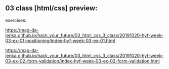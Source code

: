 ## 03 class [html/css] preview:

exercises:

https://mag-da-lenka.github.io/hack_your_future/03_html_css_3_class/20191020-hyf-week-03-ex-01-positioning/index-hyf-week-03-ex-01.html

https://mag-da-lenka.github.io/hack_your_future/03_html_css_3_class/20191020-hyf-week-03-ex-02-form-validation/index-hyf-week-03-ex-02-form-validation.html